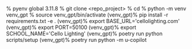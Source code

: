 % pyenv global 3.11.8
% git clone <repo_project> 
% cd <project>
% python -m venv venv_gpt
% source venv_gpt/bin/activate
(venv_gpt)% pip install -r requirements.txt -e .
(venv_gpt)% export BASE_URL='cellolighting.com'
(venv_gpt)% export PORT=50100
(venv_gpt)% export SCHOOL_NAME='Cello Lighting'
(venv_gpt)% poetry run python scripts/setup
(venv_gpt)% poetry run python -m u-copilot 


